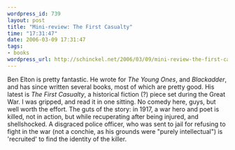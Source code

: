 ```yaml
--- 
wordpress_id: 739
layout: post
title: "Mini-review: The First Casualty"
time: "17:31:47"
date: 2006-03-09 17:31:47
tags: 
- books
wordpress_url: http://schinckel.net/2006/03/09/mini-review-the-first-casualty/
---
```

Ben Elton is pretty fantastic. He wrote for _The Young Ones_, and _Blackadder_, and has since written several books, most of which are pretty good. His latest is _The First Casualty_, a historical fiction (?) piece set during the Great War. I was gripped, and read it in one sitting. No comedy here, guys, but well worth the effort. The guts of the story: in 1917, a war hero and poet is killed, not in action, but while recuperating after being injured, and shellshocked. A disgraced police officer, who was sent to jail for refusing to fight in the war (not a conchie, as his grounds were "purely intellectual") is 'recruited' to find the identity of the killer. 
